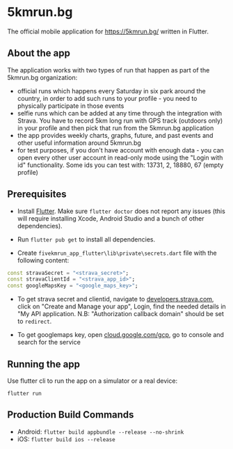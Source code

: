 # 5kmrun.bg 

The official mobile application for https://5kmrun.bg/ written in Flutter.

## About the app
The application works with two types of run that happen as part of the 5kmrun.bg organization: 

 - official runs which happens every Saturday in six park around the country, in order to add such runs to your profile - you need to physically participate in those events
 - selfie runs which can be added at any time through the integration with Strava. You have to record 5km long run with GPS track (outdoors only) in your profile and then pick that run from the 5kmrun.bg application
 - the app provides weekly charts, graphs, future, and past events and other useful information around 5kmrun.bg
 - for test purposes, if you don't have account with enough data - you can open every other user account in read-only mode using the "Login with id" functionality. Some ids you can test with: 13731, 2, 18880, 67 (empty profile) 

## Prerequisites

- Install [Flutter](https://docs.flutter.dev/get-started/install). Make sure `flutter doctor` does not report any issues (this will require installing Xcode, Android Studio and a bunch of other dependencies).

- Run `flutter pub get` to install all dependencies.

- Create `fivekmrun_app_flutter\lib\private\secrets.dart` file with the following content:

```dart
const stravaSecret = "<strava_secret>";
const stravaClientId = "<strava_app_id>";
const googleMapsKey = "<google_maps_key>";
```
- To get strava secret and clientid, navigate to [developers.strava.com](https://developers.strava.com), click on "Create and Manage your app", Login, find the needed details in "My API application. N.B: "Authorization callback domain" should be set to `redirect`.

- To get googlemaps key, open [cloud.google.com/gcp](https://cloud.google.com/gcp), go to console and search for the service

## Running the app

Use flutter cli to run the app on a simulator or a real device:

`flutter run`

## Production Build Commands
- Android: `flutter build appbundle --release --no-shrink`
- iOS: `flutter build ios --release`

